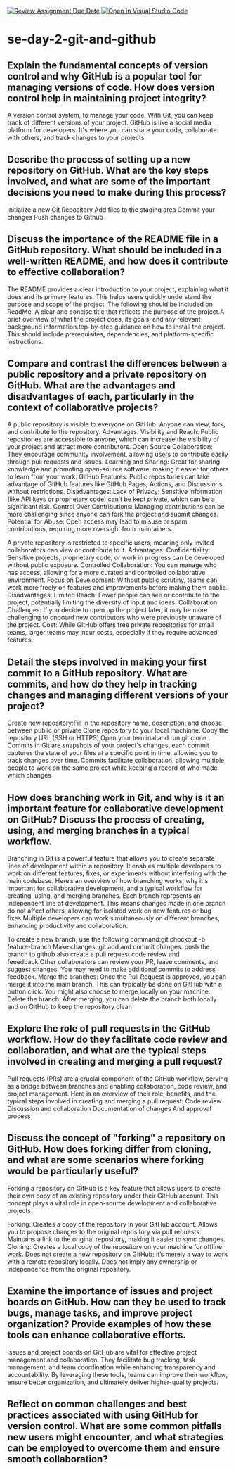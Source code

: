 [![Review Assignment Due Date](https://classroom.github.com/assets/deadline-readme-button-22041afd0340ce965d47ae6ef1cefeee28c7c493a6346c4f15d667ab976d596c.svg)](https://classroom.github.com/a/8wgCKhpZ)
[![Open in Visual Studio Code](https://classroom.github.com/assets/open-in-vscode-2e0aaae1b6195c2367325f4f02e2d04e9abb55f0b24a779b69b11b9e10269abc.svg)](https://classroom.github.com/online_ide?assignment_repo_id=16094010&assignment_repo_type=AssignmentRepo)
# se-day-2-git-and-github
## Explain the fundamental concepts of version control and why GitHub is a popular tool for managing versions of code. How does version control help in maintaining project integrity?

 A version control system, to manage your code. With Git, you can keep track of different versions of your project. GitHub is like a social media platform for developers. It's where you can share your code, collaborate with others, and track changes to your projects. 

## Describe the process of setting up a new repository on GitHub. What are the key steps involved, and what are some of the important decisions you need to make during this process?
Initialize a new Git Repository
Add files to the staging area
Commit your changes
Push changes to Github

## Discuss the importance of the README file in a GitHub repository. What should be included in a well-written README, and how does it contribute to effective collaboration?

The README provides a clear introduction to your project, explaining what it does and its primary features. This helps users quickly understand the purpose and scope of the project. The following should be included on ReadMe: A clear and concise title that reflects the purpose of the project.A brief overview of what the project does, its goals, and any relevant background information.tep-by-step guidance on how to install the project. This should include prerequisites, dependencies, and platform-specific instructions.


## Compare and contrast the differences between a public repository and a private repository on GitHub. What are the advantages and disadvantages of each, particularly in the context of collaborative projects?

 A public repository is visible to everyone on GitHub. Anyone can view, fork, and contribute to the repository.
Advantages:
Visibility and Reach: Public repositories are accessible to anyone, which can increase the visibility of your project and attract more contributors.
Open Source Collaboration: They encourage community involvement, allowing users to contribute easily through pull requests and issues.
Learning and Sharing: Great for sharing knowledge and promoting open-source software, making it easier for others to learn from your work.
GitHub Features: Public repositories can take advantage of GitHub features like GitHub Pages, Actions, and Discussions without restrictions.
Disadvantages:
Lack of Privacy: Sensitive information (like API keys or proprietary code) can’t be kept private, which can be a significant risk.
Control Over Contributions: Managing contributions can be more challenging since anyone can fork the project and submit changes.
Potential for Abuse: Open access may lead to misuse or spam contributions, requiring more oversight from maintainers.

A private repository is restricted to specific users, meaning only invited collaborators can view or contribute to it.
Advantages:
Confidentiality: Sensitive projects, proprietary code, or work in progress can be developed without public exposure.
Controlled Collaboration: You can manage who has access, allowing for a more curated and controlled collaborative environment.
Focus on Development: Without public scrutiny, teams can work more freely on features and improvements before making them public.
Disadvantages:
Limited Reach: Fewer people can see or contribute to the project, potentially limiting the diversity of input and ideas.
Collaboration Challenges: If you decide to open up the project later, it may be more challenging to onboard new contributors who were previously unaware of the project.
Cost: While GitHub offers free private repositories for small teams, larger teams may incur costs, especially if they require advanced features.

## Detail the steps involved in making your first commit to a GitHub repository. What are commits, and how do they help in tracking changes and managing different versions of your project?
Create new repository:Fill in the repository name, description, and choose between public or private
Clone repository to your local machinne: Copy the repository URL (SSH or HTTPS),Open your terminal and run git clone <repository-url>.
Commits in Git are snapshots of your project's changes, each commit captures the state of your files at a specific point in time, allowing you to track changes over time. Commits facilitate collaboration, allowing multiple people to work on the same project while keeping a record of who made which changes

## How does branching work in Git, and why is it an important feature for collaborative development on GitHub? Discuss the process of creating, using, and merging branches in a typical workflow.
Branching in Git is a powerful feature that allows you to create separate lines of development within a repository. It enables multiple developers to work on different features, fixes, or experiments without interfering with the main codebase. Here’s an overview of how branching works, why it's important for collaborative development, and a typical workflow for creating, using, and merging branches.
Each branch represents an independent line of development. This means changes made in one branch do not affect others, allowing for isolated work on new features or bug fixes.Multiple developers can work simultaneously on different branches, enhancing productivity and collaboration.

To create a new branch, use the following command:git chockout -b feature-branch
Make changes: git add and commit changes.
push the branch to github also create a pull request
code review and feeedback:Other collaborators can review your PR, leave comments, and suggest changes. You may need to make additional commits to address feedback.
Marge the branches: Once the Pull Request is approved, you can merge it into the main branch. This can typically be done on GitHub with a button click. You might also choose to merge locally on your machine.
Delete the branch: After merging, you can delete the branch both locally and on GitHub to keep the repository clean



## Explore the role of pull requests in the GitHub workflow. How do they facilitate code review and collaboration, and what are the typical steps involved in creating and merging a pull request?
Pull requests (PRs) are a crucial component of the GitHub workflow, serving as a bridge between branches and enabling collaboration, code review, and project management. Here is an overview of their role, benefits, and the typical steps involved in creating and merging a pull request:
Code review
Discussion and collaboration
Documentation of changes
And approval process

## Discuss the concept of "forking" a repository on GitHub. How does forking differ from cloning, and what are some scenarios where forking would be particularly useful?
Forking a repository on GitHub is a key feature that allows users to create their own copy of an existing repository under their GitHub account. This concept plays a vital role in open-source development and collaborative projects. 

Forking:
Creates a copy of the repository in your GitHub account.
Allows you to propose changes to the original repository via pull requests.
Maintains a link to the original repository, making it easier to sync changes.
Cloning:
Creates a local copy of the repository on your machine for offline work.
Does not create a new repository on GitHub; it’s merely a way to work with a remote repository locally.
Does not imply any ownership or independence from the original repository.

## Examine the importance of issues and project boards on GitHub. How can they be used to track bugs, manage tasks, and improve project organization? Provide examples of how these tools can enhance collaborative efforts.
Issues and project boards on GitHub are vital for effective project management and collaboration. They facilitate bug tracking, task management, and team coordination while enhancing transparency and accountability. By leveraging these tools, teams can improve their workflow, ensure better organization, and ultimately deliver higher-quality projects.





## Reflect on common challenges and best practices associated with using GitHub for version control. What are some common pitfalls new users might encounter, and what strategies can be employed to overcome them and ensure smooth collaboration?
